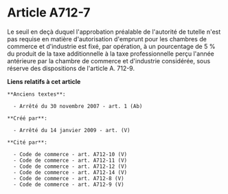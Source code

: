 # Article A712-7

Le seuil en deçà duquel l'approbation préalable de l'autorité de tutelle n'est pas requise en matière d'autorisation
d'emprunt pour les chambres de commerce et d'industrie est fixé, par opération, à un pourcentage de 5 % du produit de la taxe
additionnelle à la taxe professionnelle perçu l'année antérieure par la chambre de commerce et d'industrie considérée, sous
réserve des dispositions de l'article A. 712-9.

**Liens relatifs à cet article**

	**Anciens textes**:

	  - Arrêté du 30 novembre 2007 - art. 1 (Ab)

	**Créé par**:

	  - Arrêté du 14 janvier 2009 - art. (V)

	**Cité par**:

	  - Code de commerce - art. A712-10 (V)
	  - Code de commerce - art. A712-11 (V)
	  - Code de commerce - art. A712-12 (V)
	  - Code de commerce - art. A712-14 (V)
	  - Code de commerce - art. A712-8 (V)
	  - Code de commerce - art. A712-9 (V)

